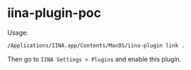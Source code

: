 # iina-plugin-poc

Usage:

```bash
/Applications/IINA.app/Contents/MacOS/iina-plugin link .
```

Then go to `IINA Settings > Plugins` and enable this plugin.
